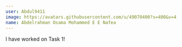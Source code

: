 ```yaml
---
user: Abdul9411
image: https://avatars.githubusercontent.com/u/49070400?s=400&v=4
name: Abdelrahman Osama Mohammed E E Nafea
---
```

I have worked on Task 1!
